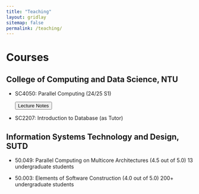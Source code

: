 ```yaml
---
title: "Teaching"
layout: gridlay
sitemap: false
permalink: /teaching/
---
```


<script>
  function toggleVisibility(id) {
    var x = document.getElementById(id);
    if (x.style.display === "none") {
      x.style.display = "block";
    } else {
      x.style.display = "none";
    }
  }
</script>

# Courses

## College of Computing and Data Science, NTU

- SC4050: Parallel Computing (24/25 S1)

	<button onclick="toggleVisibility('lectureNotes')">Lecture Notes</button>

	<div id="lectureNotes" style="display:none;">

	- [Lecture Notes: L1_Introduction](https://intellistream.github.io/downloads/lectures/parallel_computing/L1_Introduction.pdf)

	- [Lecture Notes: L2\_Cache\_Coherence\_and\_Memory\_Consistency](https://intellistream.github.io/downloads/lectures/parallel_computing/L2_Cache_Coherence_and_Memory_Consistency.pdf)

	- [Lecture Notes: L3\_Synchronization\_and\_Liveness\_Hazards](https://intellistream.github.io/downloads/lectures/parallel_computing/L3_Synchronization_and_Liveness_Hazards.pdf)

	- [Lecture Notes: L4\_Parallelization\_Optimizations](https://intellistream.github.io/downloads/lectures/parallel_computing/L4_Parallelization_Optimizations.pdf)

	- [Lecture Notes: L5\_Parallel\_Program\_Design\_Patterns](https://intellistream.github.io/downloads/lectures/parallel_computing/L5_Parallel_Program_Design_Patterns.pdf)

	- [Lecture Notes: L6\_Performance\_Analysis](https://intellistream.github.io/downloads/lectures/parallel_computing/L6_Performance_Analysis.pdf)

	- [Lecture Notes: L7\_ParallelHardware](https://intellistream.github.io/downloads/lectures/parallel_computing/L7_ParallelHardware.pdf)

	</div>

- SC2207: Introduction to Database (as Tutor)

## Information Systems Technology and Design, SUTD

- 50.049: Parallel Computing on Multicore Architectures (4.5 out of 5.0) 13 undergraduate students

- 50.003: Elements of Software Construction (4.0 out of 5.0) 200+ undergraduate students
